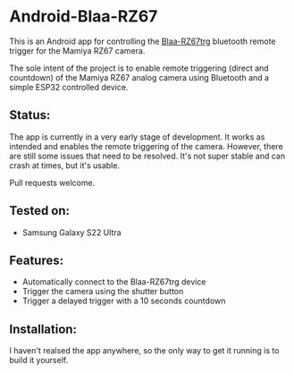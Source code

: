 # Android-Blaa-RZ67
This is an Android app for controlling the [Blaa-RZ67trg](https://github.com/mhellevang/Blaa-RZ67trg) bluetooth remote trigger for the Mamiya RZ67 camera.

The sole intent of the project is to enable remote triggering (direct and countdown) of the Mamiya RZ67 analog camera using Bluetooth and a simple ESP32 controlled device.

## Status:
The app is currently in a very early stage of development. It works as intended and enables the remote triggering of the camera. 
However, there are still some issues that need to be resolved. It's not super stable and can crash at times, but it's usable.

Pull requests welcome.

## Tested on:
- Samsung Galaxy S22 Ultra

## Features:
- Automatically connect to the Blaa-RZ67trg device
- Trigger the camera using the shutter button
- Trigger a delayed trigger with a 10 seconds countdown

## Installation:
I haven't realsed the app anywhere, so the only way to get it running is to build it yourself. 